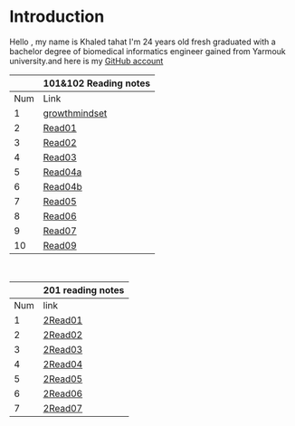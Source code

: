
# Introduction

Hello , my name is Khaled tahat I'm 24 years old fresh graduated with a bachelor degree of biomedical informatics engineer gained from Yarmouk university.and here is my [GitHub account](KZTahat (github.com))

|   |  101&102 Reading notes                                                                  |
|---|-----------------------------------------------------------------------------------------|
|Num| Link                                                                                    |
|1  | [growthmindset](https://kztahat.github.io/reading-notes/growthmindset "Growth Mindset") |
|2  | [Read01](https://kztahat.github.io/reading-notes/Reads/Read01 "Read01")                 |
|3  | [Read02](https://kztahat.github.io/reading-notes/Reads/Read02 "Read02")                 |
|4  | [Read03](https://kztahat.github.io/reading-notes/Reads/Read03"Read03")                  |
|5  | [Read04a](https://kztahat.github.io/reading-notes/Reads/Read04a "Read04a")              |
|6  | [Read04b](https://kztahat.github.io/reading-notes/Reads/Read04b "Read04b")              |
|7  | [Read05](https://kztahat.github.io/reading-notes/Reads/Raed05 "Read05")                 |
|8  | [Read06](https://kztahat.github.io/reading-notes/Reads/Read06 "Read06")                 |
|9  | [Read07](https://kztahat.github.io/reading-notes/Reads/Read07 "Read07")                 |
|10 | [Read09](https://kztahat.github.io/reading-notes/Reads/Read09 "Read09")                 |

&nbsp;

|   |           201  reading notes                                                            |
|---|-----------------------------------------------------------------------------------------|
|Num|   link                                                                                  |
|1  | [2Read01]( https://kztahat.github.io/reading-notes/Reads/2Read01 "2Read01")             |
|2  | [2Read02]( https://kztahat.github.io/reading-notes/Reads/2Read02 "2Read02")             |
|3  | [2Read03]( https://kztahat.github.io/reading-notes/Reads/2Read03 "2Read03")             |
|4  | [2Read04]( https://kztahat.github.io/reading-notes/Reads/2Read04 "2Read04")             |
|5  | [2Read05]( https://kztahat.github.io/reading-notes/Reads/2Read05 "2Read05")             |
|6  | [2Read06]( https://kztahat.github.io/reading-notes/Reads/2Read06 "2Read06")             |
|7  | [2Read07]( https://kztahat.github.io/reading-notes/Reads/2Read07 "2Read07")             |